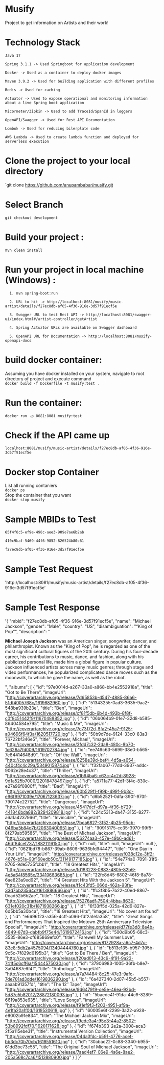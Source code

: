 # Musify

Project to get information on Artists and their work!

# Technology Stack
`Java 17`

`Spring 3.1.1 -> Used Springboot for application development`

`Docker -> Used as a container to deploy docker images`

`Maven 3.9.2 -> Used for building application with different profiles`

`Redis -> Used for caching`

`Actuator -> Used to expose operational and monitoring information about a live Spring boot application`

`Micormeter/Zipkin -> Used to add TraceId/SpanId in loggers`

`OpenAPI/Swagger -> Used for Rest API Documentation`

`Lombok -> Used for reducing bilerplate code`

`AWS Lambda -> Used to create lambda function and deployed for serverless execution` 

# Clone the project to your local directory

`git clone https://github.com/anupambabar/musify.git

# Select Branch

`git checkout development`

# Build your project :

`mvn clean install`

# Run your project in local machine (Windows) :

`  1. mvn spring-boot:run`

`  2. URL to hit -> http://localhost:8081/musify/music-artist/details/f27ec8db-af05-4f36-916e-3d57f91ecf5e`

`  3. Swagger URL to test Rest API -> http://localhost:8081/swagger-ui/index.html#/artist-controller/getArtist`

`  4. Spring Actuator URLs are available on Swagger dashboard`

`  5. OpenAPI URL for Documentation -> http://localhost:8081/musify-openapi-docs`

# build docker container:

Assuming you have docker installed on your system, navigate to root directory of project and execute command  
`docker build -f Dockerfile -t musify:test .`

# Run the container:

`docker run -p 8081:8081 musify:test`

# Check if the API came up

`localhost:8081/musify/music-artist/details/f27ec8db-af05-4f36-916e-3d57f91ecf5e`   

# Docker stop Container

List all running contaniers  
`docker ps`  
Stop the container that you want  
`docker stop musify`  

# Sample MBIDs to Test
`65f4f0c5-ef9e-490c-aee3-909e7ae6b2ab`

`410c9baf-5469-44f6-9852-826524b80c61`

`f27ec8db-af05-4f36-916e-3d57f91ecf5e`

# Sample Test Request
'http://localhost:8081/musify/music-artist/details/f27ec8db-af05-4f36-916e-3d57f91ecf5e'

# Sample Test Response
'{
    "mbid": "f27ec8db-af05-4f36-916e-3d57f91ecf5e",
    "name": "Michael Jackson",
    "gender": "Male",
    "country": "US",
    "disambiguation": "“King of Pop”",
    "description": "<p><b>Michael Joseph Jackson</b> was an American singer, songwriter, dancer, and philanthropist. Known as the \"King of Pop\", he is regarded as one of the most significant cultural figures of the 20th century. During his four-decade career, his contributions to music, dance, and fashion, along with his publicized personal life, made him a global figure in popular culture. Jackson influenced artists across many music genres; through stage and video performances, he popularized complicated dance moves such as the moonwalk, to which he gave the name, as well as the robot.</p>",
    "albums": [
        {
            "id": "97e0014d-a267-33a0-a868-bb4e2552918a",
            "title": "Got to Be There",
            "imageUrl": "http://coverartarchive.org/release/7d65853b-d547-4885-86a6-51df4005768c/1619682960.jpg"
        },
        {
            "id": "51343255-0ad3-3635-9aa2-548ba939b23e",
            "title": "Ben",
            "imageUrl": "http://coverartarchive.org/release/cf81f5db-6b4d-493b-8f8f-c0f8c51442f9/11670488852.jpg"
        },
        {
            "id": "06b064b9-01e7-32d8-b585-86404584e795",
            "title": "Music & Me",
            "imageUrl": "http://coverartarchive.org/release/7c73f72d-8fa2-45a7-9125-a04696f64f3a/1620517729.jpg"
        },
        {
            "id": "50b9d7de-9124-33c0-83a3-76722bf346e5",
            "title": "Forever, Michael",
            "imageUrl": "http://coverartarchive.org/release/3fdd7c32-2da8-480c-8b70-1c628a7fd009/1619702784.jpg"
        },
        {
            "id": "ee749c63-5699-38e0-b565-7e84414648d9",
            "title": "Off the Wall",
            "imageUrl": "http://coverartarchive.org/release/6258e39d-bef4-4d5a-a654-440cf4c4c29a/5349015874.jpg"
        },
        {
            "id": "f32fab67-77dd-3937-addc-9062e28e4c37",
            "title": "Thriller",
            "imageUrl": "http://coverartarchive.org/release/e1b94ba6-c63c-4c2d-8928-9d1a525b7000/22018478497.jpg"
        },
        {
            "id": "a5711a77-42d1-3f4c-830c-e27a96f0800f",
            "title": "Bad",
            "imageUrl": "http://coverartarchive.org/release/60b529f1-f99b-499f-9b3d-e96f9971039e/17067123637.jpg"
        },
        {
            "id": "d6b52521-0dfa-390f-970f-790174c22752",
            "title": "Dangerous",
            "imageUrl": "http://coverartarchive.org/release/45417dcf-d97a-4f36-b729-441846bda882/8294209818.jpg"
        },
        {
            "id": "c24c5313-da47-3155-8277-a6a1a4237966",
            "title": "Invincible",
            "imageUrl": "http://coverartarchive.org/release/7bca6827-3f52-4b25-95cb-046ba5b84d7b/20630400651.jpg"
        },
        {
            "id": "90915175-cc35-3970-99f5-8f279ab59585",
            "title": "The Best of Michael Jackson",
            "imageUrl": "http://coverartarchive.org/release/56274aa3-457e-49b6-ad61-46df84cef737/18821116150.jpg"
        },
        {
            "id": null,
            "title": null,
            "imageUrl": null
        },
        {
            "id": "0621bd78-b867-39ab-8606-9636bfd94447",
            "title": "One Day in Your Life",
            "imageUrl": "http://coverartarchive.org/release/f038c12e-3ff2-4676-b51a-93f168edb50c/31149177185.jpg"
        },
        {
            "id": "54e774a0-7091-31f6-8765-9de5735fcbb1",
            "title": "18 Greatest Hits",
            "imageUrl": "http://coverartarchive.org/release/fd183228-0883-4805-82b6-4e5a64f8565c/33410663685.jpg"
        },
        {
            "id": "22fc8d45-6802-46f8-8a78-6ae823a9ed92",
            "title": "14 Greatest Hits With the Jackson 5",
            "imageUrl": "http://coverartarchive.org/release/f1c43fd5-066d-462a-93fa-33d7bb23564d/1613886666.jpg"
        },
        {
            "id": "ffc3f8b5-7b22-40ed-8867-0cad52b6b2ae",
            "title": "18 Greatest Hits",
            "imageUrl": "http://coverartarchive.org/release/75276adf-7504-4bba-8630-631ef020c31b/1871938266.jpg"
        },
        {
            "id": "6f33ff5d-025a-42d6-827e-6d5bb5a30b4a",
            "title": "18 Greatest Hits",
            "imageUrl": "No cover art found"
        },
        {
            "id": "e6696f23-a356-4cff-a096-fdf2a1e1a358",
            "title": "Great Songs and Performances That Inspired the Motown 25th Anniversary Television Special",
            "imageUrl": "http://coverartarchive.org/release/d77fe3d8-8a4b-4849-87d3-dabfb9f75e44/1619672416.jpg"
        },
        {
            "id": "500d9b05-68c3-3535-86e3-cf685869efc0",
            "title": "Farewell My Summer Love",
            "imageUrl": "http://coverartarchive.org/release/8172928a-a6c7-4d7c-83c8-5db2a4575094/13404444760.jpg"
        },
        {
            "id": "b513c135-b957-305b-9c5c-7f829d6195b3",
            "title": "Got to Be There / Ben",
            "imageUrl": "http://coverartarchive.org/release/f20ad013-43c9-4f91-9a23-741f5c6cff6a/15444575030.jpg"
        },
        {
            "id": "37906983-1005-36fb-b8e7-3a04687e6f4f",
            "title": "Anthology",
            "imageUrl": "http://coverartarchive.org/release/a7a74484-8c25-47e3-9afc-7de701ad3dde/1619836290.jpg"
        },
        {
            "id": "6a427340-2d07-45b5-b557-aaaab91357fd",
            "title": "The 12″ Tape",
            "imageUrl": "http://coverartarchive.org/release/9d647919-ce5e-46ea-92bd-5d87c5b82012/28872180093.jpg"
        },
        {
            "id": "5baedc41-91da-44c9-8289-6619a853e635",
            "title": "Love Songs",
            "imageUrl": "http://coverartarchive.org/release/f91ef9f3-f203-4951-af9a-4e1fa20a1f0d/1619530618.jpg"
        },
        {
            "id": "60005e6f-2299-3a22-a928-e8002b91e834",
            "title": "The Michael Jackson Mix",
            "imageUrl": "http://coverartarchive.org/release/f9ede3a4-95e3-44a2-8502-53b8992fdf70/1620171628.jpg"
        },
        {
            "id": "f674b393-2e2a-3008-aca3-2f5a115ebe31",
            "title": "Instrumental Version Collection",
            "imageUrl": "http://coverartarchive.org/release/044a3fdc-b591-4776-acef-bb3dc70b70cb/1619551610.jpg"
        },
        {
            "id": "30abac22-0c88-3340-b955-61dd3be73c55",
            "title": "The Original Soul of Michael Jackson",
            "imageUrl": "http://coverartarchive.org/release/7aad4ef7-06e9-4a6e-8ae2-205a568c7ca6/1513880900.jpg"
        }
    ]
}'
